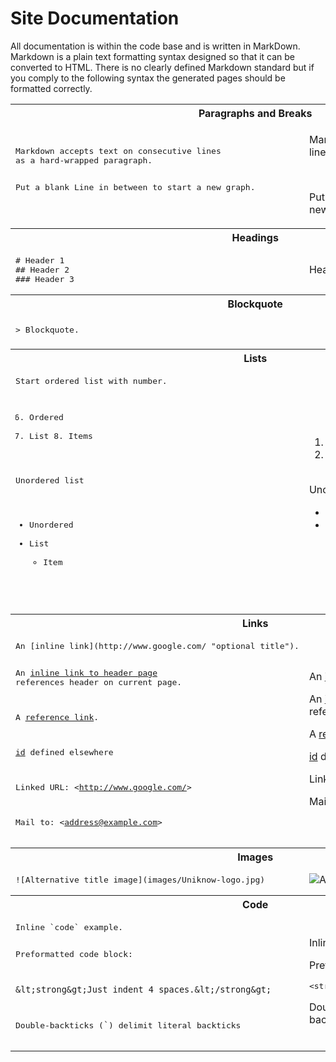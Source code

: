 # Site Documentation

All documentation is within the code base and is written in
MarkDown. 
Markdown is a plain text formatting syntax designed so that it can be 
converted to HTML. There is no clearly defined Markdown standard but if you 
comply to the following syntax the generated pages should be formatted 
correctly.

<table>
<tr>
<th colspan="2">Paragraphs and Breaks</th>
</tr>
<tr>
<td>
<pre class="prettyprint">
Markdown accepts text on consecutive lines
as a hard-wrapped paragraph.

Put a blank Line in between to start a new graph.
</pre>
</td>
<td>
<p>
Markdown accepts text on consecutive lines
as a hard-wrapped paragraph.
</p><br/>
<p>
Put a blank Line in between to start a new graph.
</p>
</td>
</tr>

<tr>
<th colspan="2">Headings</th>
</tr>
<tr>
<td>
<pre class="prettyprint">
# Header 1
## Header 2
### Header 3
</pre>
</td>
<td>
Header 1
Header 2
Header 3
</td>
</tr>

<tr>
<th colspan="2">Blockquote</th>
</tr>
<tr>
<td>
<pre class="prettyprint">
&gt; Blockquote.
</pre>
</td>
<td>
<blockquote><p>Blockquote.</p></blockquote>
</td>
</tr>

<tr>
<th colspan="2">Lists</th>
</tr>
<tr>
<td>
<pre class="prettyprint">
Start ordered list with number.

6. Ordered
7. List
    8. Items

Unordered list

* Unordered
* List
    * Item
</pre>
</td>
<td>
<ol style="list-style-type: decimal">
  <li>Ordered</li>
  <li>List
  <ol style="list-style-type: decimal">
    <li>Items</li>
  </ol></li>
</ol><p>Unordered list</p>
<ul>
  <li>Unordered</li>
  <li>List
  <ul>
    <li>Item</li>
  </ul></li>
</ul>
</td>
</tr>

<tr>
<th colspan="2">Links</th>
</tr>
<tr>
<td>
<pre class="prettyprint">
An [inline link](http://www.google.com/ "optional title").

An [inline link to header page](#Site_Documentation) references header on current page.

A [reference link][id].

[id] defined elsewhere

[id]: &lt;http://www.google.com/&gt; (optional title)

Linked URL: &lt;http://www.google.com/&gt;

Mail to: &lt;address@example.com&gt;
</pre>
</td>
<td>
<p>An <a class="externalLink" href="http://www.google.com/" title="optional title">inline link</a>.</p>
<p>An <a href="#Site_Documentation">inline link to header page</a> references header on current page.</p>
<p>A <a class="externalLink" href="http://www.google.com/" title="optional title">reference link</a>.</p>
<p><a class="externalLink" href="http://www.google.com/" title="optional title">id</a> defined elsewhere</p>
<p>Linked URL: <a class="externalLink" href="http://www.google.com/">http://www.google.com/</a></p>
<p>Mail to: <a class="externalLink" href="mailto:address@example.com">address@example.com</a></p>
</td>
</tr>

<tr>
<th colspan="2">Images</th>
</tr>
<tr>
<td>
<pre class="prettyprint">
![Alternative title image](images/Uniknow-logo.jpg)
</pre>
</td>
<td>
<img src="images/UniKnow-logo.jpg" alt="Alternative title image" />
</td>
</tr>

<tr>
<th colspan="2">Code</th>
</tr>
<tr>
<td>
<pre class="prettyprint">
Inline `code` example.

Preformatted code block:

    &lt;strong&gt;Just indent 4 spaces.&lt;/strong&gt;

Double-backticks (`` ` ``) delimit literal backticks
</pre>
</td>
<td>
<p>Inline <tt>code</tt> example.</p>
<p>Preformatted code block:</p>
<div class="source">
<pre class="prettyprint">&lt;strong&gt;Just indent 4 spaces.&lt;/strong&gt;</pre>
</div>
<p>Double-backticks (<tt>`</tt>) delimit literal backticks</p>
</td>
</tr>

</table>